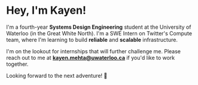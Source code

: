 # Hey, I'm Kayen! 

I'm a fourth-year **Systems Design Engineering** student at the University of Waterloo (in the Great White North). I'm a SWE Intern on Twitter's Compute team, where I'm learning to build **reliable** and **scalable** infrastructure.

I'm on the lookout for internships that will further challenge me. Please reach out to me at **kayen.mehta@uwaterloo.ca** if you'd like to work together. 

Looking forward to the next adventure! 🚀
